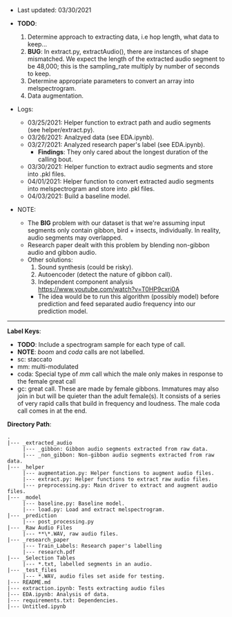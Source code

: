 * Last updated: 03/30/2021
* **TODO**: 
     1) Determine approach to extracting data, i.e hop length, what 
     data to keep...
     3) **BUG**: In extract.py, extractAudio(), there are instances of 
                    shape mismatched. We expect the length of the extracted 
                    audio segment to be 48,000; this is the sampling_rate 
                    multiply by number of seconds to keep.
     4) Determine appropriate parameters to convert an array into 
          melspectrogram.   
     5) Data augmentation. 

* Logs:
     - 03/25/2021: Helper function to extract path and audio segments 
     (see helper/extract.py).
     - 03/26/2021: Analzyed data (see EDA.ipynb).
     - 03/27/2021: Analyzed research paper's label (see EDA.ipynb).
          - **Findings**: They only cared about the longest duration of the 
          calling bout. 
     - 03/30/2021: Helper function to extract audio segments and store 
                   into .pkl files. 
     - 04/01/2021: Helper function to convert extracted audio segments into 
                   melspectrogram and store into .pkl files.
     - 04/03/2021: Build a baseline model. 
          
* NOTE: 
     - The **BIG** problem with our dataset is that we're assuming input 
     segments only contain gibbon, bird + insects, individually. In reality, 
     audio segments may overlapped. 
     - Research paper dealt with this problem by blending non-gibbon audio 
     and gibbon audio.
     - Other solutions:
          1) Sound synthesis (could be risky).
          2) Autoencoder (detect the nature of gibbon call).
          3) Independent component analysis 
          https://www.youtube.com/watch?v=T0HP9cxri0A
          - The idea would be to run this algorithm (possibly model) before 
          prediction and feed separated audio frequency into our prediction 
          model. 
---
**Label Keys**:
* **TODO**: Include a spectrogram sample for each type of call.
* **NOTE**: *boom* and *coda* calls are not labelled. 
* sc: staccato 
* mm: multi-modulated
* coda: Special type of *mm* call which the male only makes in response to the female great call
* gc: great call. These are made by female gibbons. Immatures may also join in but will be quieter than the adult female(s). It consists of a series of very rapid calls that build in frequency and loudness. The male coda call comes in at the end.

**Directory Path**:
```
.
|--- _extracted_audio
     |--- _gibbon: Gibbon audio segments extracted from raw data.
     |--- _non_gibbon: Non-gibbon audio segments extracted from raw data. 
|--- _helper 
     |--- augmentation.py: Helper functions to augment audio files.
     |--- extract.py: Helper functions to extract raw audio files. 
     |--- preprocessing.py: Main driver to extract and augment audio files.
|--- _model
     |--- baseline.py: Baseline model.
     |--- load.py: Load and extract melspectrogram.
|--- _prediction
     |--- post_processing.py
|--- _Raw Audio Files
     |--- **\*.WAV, raw audio files.
|--- _research_paper
     |--- Train_Labels: Research paper's labelling
     |--- research.pdf
|--- _Selection Tables
     |--- *.txt, labelled segments in an audio.
|--- _test_files
     |--- *.WAV, audio files set aside for testing. 
|--- README.md
|--- extraction.ipynb: Tests extracting audio files 
|--- EDA.ipynb: Analysis of data. 
|--- requirements.txt: Dependencies. 
|--- Untitled.ipynb
```
